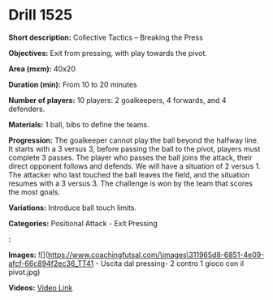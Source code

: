 # Drill 1525

**Short description:**
Collective Tactics – Breaking the Press

**Objectives:**
Exit from pressing, with play towards the pivot.

**Area (mxm):**
40x20

**Duration (min):**
From 10 to 20 minutes

**Number of players:**
10 players: 2 goalkeepers, 4 forwards, and 4 defenders.

**Materials:**
1 ball, bibs to define the teams.

**Progression:**
The goalkeeper cannot play the ball beyond the halfway line. It starts with a 3 versus 3, before passing the ball to the pivot, players must complete 3 passes. The player who passes the ball joins the attack, their direct opponent follows and defends. We will have a situation of 2 versus 1. The attacker who last touched the ball leaves the field, and the situation resumes with a 3 versus 3. The challenge is won by the team that scores the most goals.

**Variations:**
Introduce ball touch limits.

**Categories:**
Positional Attack - Exit Pressing

**:**


**Images:**
![](https://www.coachingfutsal.com/\images\311965d8-6851-4e09-afcf-66c894f2ec36_TT41 - Uscita dal pressing- 2 contro 1 gioco con il pivot.jpg)

**Videos:**
[Video Link](https://www.youtube.com/embed/rkvyQbKNMFo)

